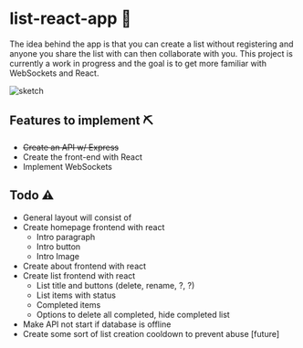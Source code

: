 # list-react-app 📃 
The idea behind the app is that you can create a list without registering and anyone you share the list with can then collaborate with you.
This project is currently a work in progress and the goal is to get more familiar with WebSockets and React.

![sketch](https://i.imgur.com/hDT5fEw.png)

## Features to implement ⛏
* ~~Create an API w/ Express~~
* Create the front-end with React
* Implement WebSockets

## Todo ⚠
* General layout will consist of <nav><body><footer>
* Create homepage frontend with react
  * Intro paragraph
  * Intro button
  * Intro Image
* Create about frontend with react
* Create list frontend with react
  * List title and buttons (delete, rename, ?, ?)
  * List items with status
  * Completed items
  * Options to delete all completed, hide completed list
* Make API not start if database is offline
* Create some sort of list creation cooldown to prevent abuse [future]
